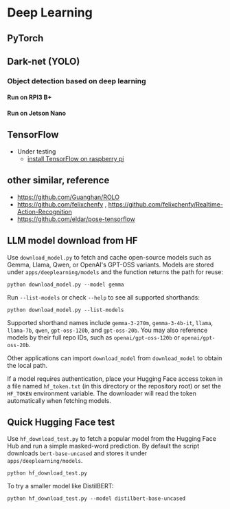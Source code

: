
# Deep Learning 

## PyTorch

## Dark-net (YOLO)

### Object detection based on deep learning

#### Run on RPI3 B+


#### Run on Jetson Nano


## TensorFlow

- Under testing
  - [install TensorFlow on raspberry pi](https://www.tensorflow.org/install/install_raspbian)


## other similar, reference
- https://github.com/Guanghan/ROLO
- https://github.com/felixchenfy , https://github.com/felixchenfy/Realtime-Action-Recognition
- https://github.com/eldar/pose-tensorflow

## LLM model download from HF

Use `download_model.py` to fetch and cache open-source models such as Gemma, Llama, Qwen, or OpenAI's GPT-OSS variants. Models are stored under `apps/deeplearning/models` and the function returns the path for reuse:

```
python download_model.py --model gemma

```

Run `--list-models` or check `--help` to see all supported shorthands:

```
python download_model.py --list-models

```

Supported shorthand names include `gemma-3-270m`, `gemma-3-4b-it`, `llama`, `llama-7b`, `qwen`, `gpt-oss-120b`, and `gpt-oss-20b`.
You may also reference models by their full repo IDs, such as `openai/gpt-oss-120b`
or `openai/gpt-oss-20b`.

Other applications can import `download_model` from `download_model` to obtain the local path.


If a model requires authentication, place your Hugging Face access token in a
file named `hf_token.txt` (in this directory or the repository root) or set the
`HF_TOKEN` environment variable. The downloader will read the token
automatically when fetching models.

## Quick Hugging Face test

Use `hf_download_test.py` to fetch a popular model from the Hugging Face Hub and
run a simple masked-word prediction. By default the script downloads
`bert-base-uncased` and stores it under `apps/deeplearning/models`.

```
python hf_download_test.py
```

To try a smaller model like DistilBERT:

```
python hf_download_test.py --model distilbert-base-uncased
```
